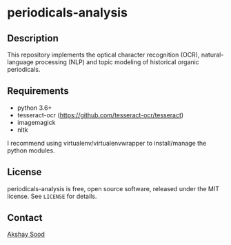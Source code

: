 periodicals-analysis
====================

Description
-----------

This repository implements the optical character recognition (OCR), natural-language processing (NLP) and topic modeling of historical organic periodicals.


Requirements
------------

* python 3.6+
* tesseract-ocr (https://github.com/tesseract-ocr/tesseract)
* imagemagick
* nltk

I recommend using virtualenv/virtualenvwrapper to install/manage the python modules.


License
-------

periodicals-analysis is free, open source software, released under the MIT license. See `LICENSE` for details.


Contact
-------

[Akshay Sood](https://github.com/cloudbopper)
